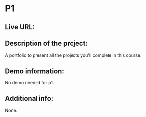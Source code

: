 # P1

## Live URL:

## Description of the project: 
A portfolio to present all the projects you'll complete in this course.

## Demo information: 
No demo needed for p1.

## Additional info:
None.

